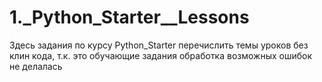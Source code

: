 # 1._Python_Starter__Lessons

Здесь задания по курсу Python_Starter
перечислить темы уроков
без клин кода, т.к. это обучающие задания
обработка возможных ошибок не делалась
